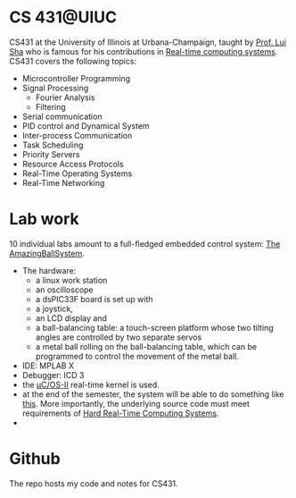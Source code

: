 # CS 431@UIUC
CS431 at the University of Illinois at Urbana-Champaign, taught by [Prof. Lui Sha](http://cs.illinois.edu/directory/profile/lrs) who is famous for his contributions in [Real-time computing systems](https://scholar.google.com/citations?user=SlXqNooAAAAJ). CS431 covers the following topics:
* Microcontroller Programming
* Signal Processing
  * Fourier Analysis
  * Filtering
* Serial communication
* PID control and Dynamical System
* Inter-process Communication
* Task Scheduling
* Priority Servers
* Resource Access Protocols
* Real-Time Operating Systems
* Real-Time Networking

# Lab work
10 individual labs amount to a full-fledged embedded control system: [The AmazingBallSystem](https://github.com/bo-rc/AmazingBallSystem).
* The hardware: 
  * a linux work station
  * an oscilloscope
  * a dsPIC33F board is set up with 
  * a joystick, 
  * an LCD display and 
  * a ball-balancing table: a touch-screen platform whose two tilting angles are controlled by two separate servos
  * a metal ball rolling on the ball-balancing table, which can be programmed to control the movement of the metal ball.
* IDE: MPLAB X
* Debugger: ICD 3
* the [μC/OS-II](http://micrium.com/rtos/ucosii/overview/) real-time kernel is used.
* at the end of the semester, the system will be able to do something like [this](). More importantly, the underlying source code must meet requirements of [Hard Real-Time Computing Systems](http://www.amazon.com/Hard-Real-Time-Computing-Systems-Applications/dp/1461406757/ref=sr_1_1?ie=UTF8&qid=1449008254&sr=8-1&keywords=hard+realtime+computing+system).
* 

# Github
The repo hosts my code and notes for CS431.
